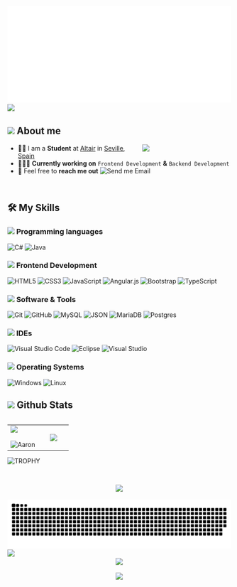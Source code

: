 <img src="https://github.com/aaronsx/aaronsx/blob/main/svg.svg"/>

<!--horizontal divider(gradiant)-->
<img src="https://user-images.githubusercontent.com/73097560/115834477-dbab4500-a447-11eb-908a-139a6edaec5c.gif">

<!--About Me-->
## <picture><img src = "https://github.com/7oSkaaa/7oSkaaa/blob/main/Images/about_me.gif?raw=true" width = 30px></picture> About me

<picture> <img align="right" src="https://media.giphy.com/media/v1.Y2lkPTc5MGI3NjExMHNvZGk0d3I0bWtrYWxoMG4yaHp3ODEzenZlbG1rdW9oMmpneXJ3cyZlcD12MV9pbnRlcm5hbF9naWZfYnlfaWQmY3Q9Zw/3og0ILLVvPp8d64Jd6/giphy.gif" width = 200px></picture>

- 🧑‍🎓  I am a **Student** at [Altair](https://altair.edu.es/) in [Seville, Spain](https://www.google.com/search?q=sevilla&rlz=1C1UEAD_esES1075ES1075&oq=sevilla&gs_lcrp=EgZjaHJvbWUqBwgAEAAYjwIyBwgAEAAYjwIyDQgBEC4YgwEYsQMYgAQyDQgCEC4YgwEYsQMYgAQyDQgDEAAYgwEYsQMYgAQyDQgEEAAYgwEYsQMYgAQyDQgFEAAYgwEYsQMYgAQyBggGEEUYPTIGCAcQRRg80gEIMTM2MGowajeoAgCwAgA&sourceid=chrome&ie=UTF-8)
- 👨🏽‍💻 **Currently working on** `Frontend Development` **&** `Backend Development`
- 📧 Feel free to **reach me out** ![Send me Email](https://img.shields.io/static/v1?label=email&amp;message=aaronsx&amp;color=e337fa&amp;style=flat-square)

<br>

## 🛠️ My Skills

### <picture> <img src = "https://github.com/7oSkaaa/7oSkaaa/blob/main/Images/Programming_Languages.gif?raw=true" width = 20px>  </picture> Programming languages

![C#](https://img.shields.io/badge/-csharp-000000?style=flat&logo=csharp&logoColor=512BD4)
![Java](https://img.shields.io/badge/-Java-000000?style=flat&logo=java)

### <picture> <img src = "https://github.com/7oSkaaa/7oSkaaa/blob/main/Images/Front_End.gif?raw=true" width = 20px>  </picture> Frontend Development

![HTML5](https://img.shields.io/badge/-HTML5-000000?style=flat&logo=html5)
![CSS3](https://img.shields.io/badge/-CSS3-000000?style=flat&logo=CSS3&logoColor=1572B6)
![JavaScript](https://img.shields.io/badge/-JavaScript-000000?style=flat&logo=javascript)
![Angular.js](https://img.shields.io/badge/-angular-000000?style=flat&logo=angular&logoColor=DD0031)
![Bootstrap](https://img.shields.io/badge/-bootstrap-000000?style=flat&logo=bootstrap)
![TypeScript](https://img.shields.io/badge/-TypeScript-000000?style=flat&logo=typescript)

### <picture> <img src = "https://github.com/7oSkaaa/7oSkaaa/blob/main/Images/Software_Tools.gif?raw=true" width = 20px>  </picture> Software & Tools

![Git](https://img.shields.io/badge/-Git-000000?style=flat&logo=Git)
![GitHub](https://img.shields.io/badge/-GitHub-000000?style=flat&logo=GitHub)
![MySQL](https://img.shields.io/badge/-MySQL-000000?style=flat&logo=MySQL&logoColor=1572B6)
![JSON](https://img.shields.io/badge/-json-000000?style=flat&logo=json&logoColor=fff5f5)
![MariaDB](https://img.shields.io/badge/-mariadb-000000?style=flat&logo=mariadb&logoColor=003545)
![Postgres](https://img.shields.io/badge/-postgresql-000000?style=flat&logo=postgresql&logoColor=4169E1)

### <picture> <img src = "https://github.com/7oSkaaa/7oSkaaa/blob/main/Images/IDEs.gif?raw=true" width = 20px>  </picture> IDEs

![Visual Studio Code](https://img.shields.io/badge/-visualstudiocode-000000?style=flat&logo=visualstudiocode&logoColor=007ACC)
![Eclipse](https://img.shields.io/badge/-eclipseide-000000?style=flat&logo=eclipseide&logoColor=2C2255)
![Visual Studio](https://img.shields.io/badge/-visualstudio-000000?style=flat&logo=visualstudio&logoColor=5C2D91)

### <picture> <img src = "https://github.com/7oSkaaa/7oSkaaa/blob/main/Images/OS.gif?raw=true" width = 20px>  </picture> Operating Systems

![Windows](https://img.shields.io/badge/-Windows-000000?style=flat&logo=Windows&logoColor=1572B6)
![Linux](https://img.shields.io/badge/-Linux-000000?style=flat&logo=linux&logoColor=E95420)



## <picture> <img src = "https://github.com/7oSkaaa/7oSkaaa/blob/main/Images/Statistics.gif?raw=true" width = 30px>  </picture> Github Stats

<!--- stats & Trophy (start) -->

<p align="left">
  <!--- stats (start) -->
<table align="left">
<tr border="none">
<td width="50%" align="center">
  <img  align="left"  src="https://github-readme-stats.vercel.app/api?username=aaronsx&theme=dark&show_icons=true&count_private=true" />
  <br></br>
  <img  title="🔥 Get streak stats for your profile at git.io/streak-stats" alt="Aaron" src="https://github-readme-streak-stats.herokuapp.com/?user=aaronsx&theme=dark&hide_border=false" /> 
</td>

<td width="50%" align="center">

  <img  align="center"  src="https://github-readme-stats.anuraghazra1.vercel.app/api/top-langs/?username=aaronsx&theme=dark&hide_border=false&no-bg=true&no-frame=true&langs_count=7"/>

  </td>
</tr>
</table>
<!--- stats (end) -->

<!--- trophy (start) -->

<div align=left>
  <a>
      <img align="center" width=84% src="https://github-profile-trophy.vercel.app/?username=aaronsx&theme=radical&row=1&column=7&margin-h=15&margin-w=5&no-bg=true" alt="TROPHY" />
    </a>
</div>

<!--- trophy (start) -->
</p>        
<!--- stats (end) -->

<br>

<!--profile visit count-->

<div align="center">


![](https://visitcount.itsvg.in/api?id=aaronsx&label=Profile%20Views&color=0&pretty=false)

</div>
<!--- snake -->
<div align="center">
  <img  src="https://github.com/1999AZZAR/1999AZZAR/blob/main/resources/img/grid-snake.svg"
       alt="snake" /></a>
</div>


<!--horizontal divider(gradiant)-->
<img src="https://user-images.githubusercontent.com/73097560/115834477-dbab4500-a447-11eb-908a-139a6edaec5c.gif">
<div align="center">
<img src="https://readme-typing-svg.herokuapp.com?font=Young+Serif&pause=1000&color=E002F7&width=435&lines=Self-taught+Front-End+Developer%2C;Computer+Science+Student%2C;CTF+Newbie."/>
</div>
<p align="center"><img src="https://media.giphy.com/media/jpVnC65DmYeyRL4LHS/giphy.gif"/></p>
